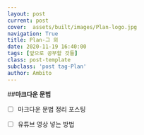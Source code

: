 ```yaml
---
layout: post
current: post
cover:  assets/built/images/Plan-logo.jpg
navigation: True
title: Plan-그 외
date: 2020-11-19 16:40:00
tags: [앞으로 공부할 것들]
class: post-template
subclass: 'post tag-Plan'
author: Ambito
---
```


##**마크다운 문법**
- [ ] 마크다운 문법 정리 포스팅

- [ ] 유튜브 영상 넣는 방법  

